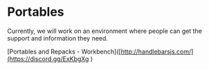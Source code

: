 # Portables

Currently, we will work on an environment where people can get the support and information they need.

[Portables and Repacks - Workbench]([http://handlebarsjs.com/](https://discord.gg/ExKbgXg )
